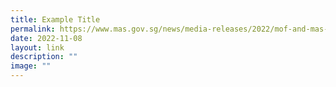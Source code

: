 ```yaml
---
title: Example Title
permalink: https://www.mas.gov.sg/news/media-releases/2022/mof-and-mas-launch-process-to-digitalise-bankers-guarantees-and-insurance-bonds/
date: 2022-11-08
layout: link
description: ""
image: ""
---
```


